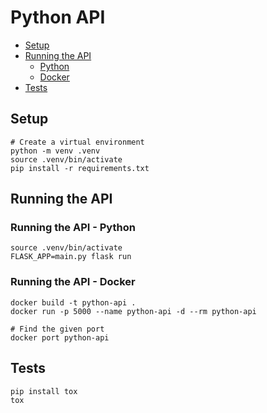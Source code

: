 # Python API

* [Setup](#setup)
* [Running the API](#running-the-api)
    * [Python](#running-the-api---python)
    * [Docker](#running-the-api---docker)
* [Tests](#tests)

## Setup

```shell
# Create a virtual environment
python -m venv .venv
source .venv/bin/activate
pip install -r requirements.txt
```
      
## Running the API

### Running the API - Python

```shell
source .venv/bin/activate
FLASK_APP=main.py flask run
```

### Running the API - Docker

```shell
docker build -t python-api .
docker run -p 5000 --name python-api -d --rm python-api

# Find the given port
docker port python-api
```

## Tests

```shell
pip install tox
tox
```